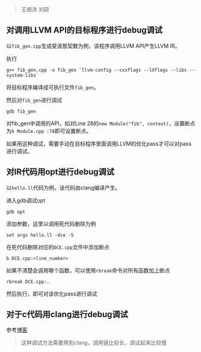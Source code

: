 > 王顺洪 刘硕

## 对调用LLVM API的目标程序进行debug调试

以`fib_gen.cpp`生成斐波那契数为例，该程序调用LLVM API产生LLVM IR。

执行

```
g++ fib_gen.cpp -o fib_gen `llvm-config --cxxflags --ldflags --libs --system-libs`
```

将目标程序编译成可执行文件`fib_gen`。

然后对`fib_gen`进行调试

```
gdb fib_gen
```

对fib_gen中调用的API，如对Line 28的`new Module("fib", context)`，设置断点为`b Module.cpp :78`即可设置断点。

如果用这种调试，需要手动在目标程序里面调用LLVM的优化pass才可以对pass进行调试。

## 对IR代码用opt进行debug调试

以`hello.ll`代码为例，该代码由clang编译产生。

进入gdb调试opt

```	shell
gdb opt
```

添加参数，这里以调用死代码删除为例

```shell
set args hello.ll -dce -S
```

在死代码删除对应的`DCE.cpp`文件中添加断点

```shell
b DCE.cpp:<line_number>
```

如果不清楚会调用哪个函数，可以使用`rbreak`命令对所有函数加上断点

```shell
rbreak DCE.cpp:.
```

然后执行，即可对该优化pass进行调试

## 对于c代码用clang进行debug调试

参考[博客](https://blog.csdn.net/shijiu2012/article/details/89435837)

> 这种调试方法需要用到clang，调用链比较长，调试起来比较慢

